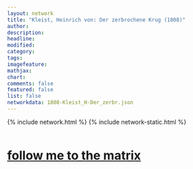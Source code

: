 ```yaml
---
layout: network
title: "Kleist, Heinrich von: Der zerbrochene Krug (1808)"
author:
description:
headline:
modified:
category:
tags: 
imagefeature: 
mathjax: 
chart: 
comments: false
featured: false
list: false
networkdata: 1808-Kleist_H-Der_zerbr.json
---
```

{% include network.html %}
{% include network-static.html %}
<div class="row">
  <div class="small-5 small-centered columns"><a href="/matrix363"><h1>follow me to the matrix</h1></a>
</div>
</div>
